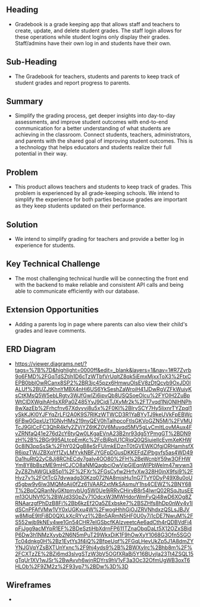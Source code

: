 ## Heading
- Gradebook is a grade keeping app that allows staff and teachers to create, update, and delete student grades. The staff login allows for these operations while student logins only display their grades. Staff/admins have their own log in and students have their own.

## Sub-Heading
- The Gradebook for teachers, students and parents to keep track of student grades and report progress to parents.
## Summary
- Simplify the grading process, get deeper insights into day-to-day assessments, and improve student outcomes with end-to-end communication for a better understanding of what students are achieving in the classroom. Connect students, teachers, administrators, and parents with the shared goal of improving student outcomes. This is a technology that helps educators and students realize their full potential in their way.

## Problem
- This product allows teachers and students to keep track of grades. This problem is experienced by all grade-keeping schools. We intend to simplify the experience for both parties because grades are important as they keep students updated on their performance. 
## Solution
- We intend to simplify grading for teachers and provide a better log in experience for students. 
## Key Technical Challenge
- The most challenging technical hurdle will be connecting the front end with the backend to make reliable and consistent API calls and being able to communicate efficiently with our database.
## Extension Opportunities
- Adding a parents log in page where parents can also view their child's grades and leave comments.
## ERD Diagram
- https://viewer.diagrams.net/?tags=%7B%7D&highlight=0000ff&edit=_blank&layers=1&nav=1#R7Zvrb9o6FMD%2FGqTdSZtih1D6cTzWTbfVrUqltZ8qk5jEmxMjxxToX3%2FtxCEPB0bblOwRCanx8SP2%2BR3jc45pzx6HmwuOlsEV8zDtQcvb9OxJD0IALUf%2BUZJtKhnYMBX4nHi6US6YkSeshZaWroiH41JDwRgVZFkWuiyKsCtKMsQ5W5ebLRgtv3WJfGwIZi6ipvQb8USQSoeOlcu%2FYOIH2ZuBpWtClDXWgjhAHlsXRPa0Z485YyJ9CjdjTJXyMr2k%2FT7vqd1NjONIHNPh8wXazEb%2Frhcfnv67Xdyvvj8u5x%2F0KI%2BIrvSCY7Hy5IixnrTYZpqI1ySkKJKl0YJFYqZrLFl2A0K9S7RlKzWTWCD3R1YaBYyTJ9keUVkFpEBWc6FBw0GpxUz11GNyHMs219nyQEV0hTalhpcoFtlsGKVoGZN5Mj%2FVMUTcJ9GICcFC3QhR4kfy2ZVjYZ6tKZ0V6Muyqd5MV5gLvCmItLovMAux4FvZRNfaQ41e276d2cY6tyQw0LKgaEVnA23B2nr93dg5YPmgGT%2BDN9zH%2B%2BGr995ALtcpEmKc%2FcBjRplU1CRiqQ0QSiuieIlcEvmXeKHW0c8lN3ppSsSk%2FhY02QgB8eSrFUImkEDznT0tGVEWKOfgjORHamhsfXR6jpzTWJZBXpYf1ZyLMYvkNBFJYGFpDGusDKKEFdZiPbgvfs5as4WD49Da1huRtQ2yC8Jj8RChECdy7gaIv4OO80%2FH%2BeWcnbY59w3OFHWYm8Y8bBszME9mHCJCO8aNMQagbciOwVipGlEqnWlPbWelm47wywn32yZ8ZhAWGLkB5p1%2F%2FXr%2FGsCyfw2HrfvXw328H0jnX9fsi9%2FHvz7v%2FOtTcG7dvwadg30Kzq072NA8mjsHu1nG7TvY0DyP49X8u0oUd5gbw9y6lw3MQMoAij0fZz61VAAR2xtMkSAsmuY1hs4CEWZ%2BNY68T%2BpCQRanNyGKtpmvbUg5W0Ue9jRRvCHirvB8r54lwrQ02RSqJtusEEm13OUNVfG%2BWJd3S0pZv71OdcxW3MWHdorWmFyQj48wD6XOg8ZRNAarzgfPhDzB8Fi%2Bb6kzEf2Oa5ZExbske7%2BSZHfs8hDp0nWv4v1IdSCnPFAfVMw1VY0xUGKxu4W%2FwogHhhGjOJZRVNhdxzQSLsJBJVw8MlqE9ltFi8D0QXLkXcRYvz1%2Bn5ARmN5HF0U0y7j1cDE7NwuM%2FS552wjb9kNEy4we1Gn54CHR7eIGSbcfKAIzveetcAe6adCth4rQDBVdFi4pFjJgg9acMYpR1EF%2BDeSztiHbXdrnFP611TZnaObqDaLt5X12OZxSBidP6Dw3h1NMzXyyb2N6N5mPuT29WkxDiK1F9hOwXyY1068G3Ofn5SGOTc04dnkg0H%2Bz1EytYs3f4iQ%2BfpeUqf%2FGqLHevUkZp5J1A8dmZYYNJGVqYZsBXTUnYxnc%2F9hj4yds9%2B%2BWXyIrc%2Bhb8m%2F%2FCXTzZE%2BZi6md3slvgSTzW3bV5OGfXRaBj5Y16BUvjIa23Tt4ZSQL15gTqUr1XV1wJSr%2BwAvvh6wjnRDYrs9hV1yF3a3Oc32OfmUgWB3oxT6HLOb%2F9ZM2z%2F93yp7%2BDw%3D%3D
## Wireframes
- 